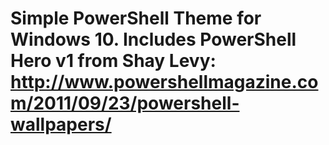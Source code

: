 # Simple PowerShell Theme for Windows 10. Includes PowerShell Hero v1 from Shay Levy: http://www.powershellmagazine.com/2011/09/23/powershell-wallpapers/
